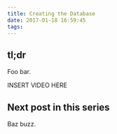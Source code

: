 ```yaml
---
title: Creating the Database
date: 2017-01-18 16:59:45
tags:
---
```


## tl;dr

Foo bar.

INSERT VIDEO HERE

## Next post in this series

Baz buzz. 
